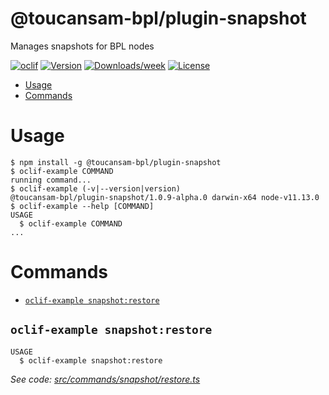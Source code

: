 @toucansam-bpl/plugin-snapshot
==============================

Manages snapshots for BPL nodes

[![oclif](https://img.shields.io/badge/cli-oclif-brightgreen.svg)](https://oclif.io)
[![Version](https://img.shields.io/npm/v/@toucansam-bpl/plugin-snapshot.svg)](https://npmjs.org/package/@toucansam-bpl/plugin-snapshot)
[![Downloads/week](https://img.shields.io/npm/dw/@toucansam-bpl/plugin-snapshot.svg)](https://npmjs.org/package/@toucansam-bpl/plugin-snapshot)
[![License](https://img.shields.io/npm/l/@toucansam-bpl/plugin-snapshot.svg)](https://github.com/toucansam-bpl/plugin-snapshot/blob/master/package.json)

<!-- toc -->
* [Usage](#usage)
* [Commands](#commands)
<!-- tocstop -->
# Usage
<!-- usage -->
```sh-session
$ npm install -g @toucansam-bpl/plugin-snapshot
$ oclif-example COMMAND
running command...
$ oclif-example (-v|--version|version)
@toucansam-bpl/plugin-snapshot/1.0.9-alpha.0 darwin-x64 node-v11.13.0
$ oclif-example --help [COMMAND]
USAGE
  $ oclif-example COMMAND
...
```
<!-- usagestop -->
# Commands
<!-- commands -->
* [`oclif-example snapshot:restore`](#oclif-example-snapshotrestore)

## `oclif-example snapshot:restore`

```
USAGE
  $ oclif-example snapshot:restore
```

_See code: [src/commands/snapshot/restore.ts](https://github.com/toucansam-bpl/plugin-snapshot/blob/v1.0.9-alpha.0/src/commands/snapshot/restore.ts)_
<!-- commandsstop -->
